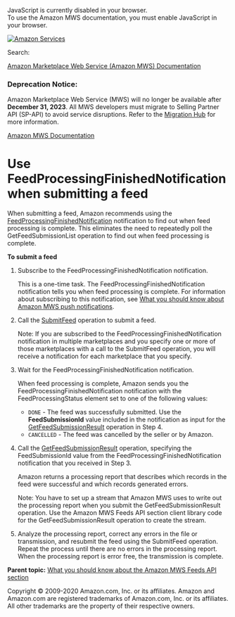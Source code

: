 <div id="MWSDX_noscript">

JavaScript is currently disabled in your browser.  
To use the Amazon MWS documentation, you must enable JavaScript in your
browser.

</div>

<div id="MWSDX_divtop">

[![Amazon
Services](https://images-na.ssl-images-amazon.com/images/G/08/mwsportal/fr_FR/amazonservices.gif "Amazon Services")](http://services.amazon.fr)

<div id="MWSDX_search">

<span id="MWSDX_searchlbl">Search:</span>

</div>

  
<span id="MWSDX_titlebar">[Amazon Marketplace Web Service (Amazon MWS)
Documentation](https://developer.amazonservices.fr/gp/mws/docs.html)</span>
<span id="MWSDX_dep_notice"></span>

### Deprecation Notice:

Amazon Marketplace Web Service (MWS) will no longer be available after
**December 31, 2023**. All MWS developers must migrate to Selling
Partner API (SP-API) to avoid service disruptions. Refer to the
[Migration
Hub](https://developer-docs.amazon.com/sp-api/page/migration-hub) for
more information.

</div>

<div id="MWSDX_divbottom">

<div id="MWSDX_divleft">

<div id="MWSDX_toc">

</div>

</div>

<div id="MWSDX_divright">

<div id="MWSDX_content">

<span id="MWSDX_breadcrumbs">[Amazon MWS
Documentation](https://developer.amazonservices.fr/gp/mws/docs.html)</span>

<div id="Feeds_UseFeedProcessingFinished" class="nested0">

# Use FeedProcessingFinishedNotification when submitting a feed

<div class="body">

When submitting a feed, Amazon recommends using the
<a href="../notifications/Notifications_FeedProcessingFinishedNotification.md" class="xref">FeedProcessingFinishedNotification</a>
notification to find out when feed processing is complete. This
eliminates the need to repeatedly poll the <span
class="keyword apiname">GetFeedSubmissionList</span> operation to find
out when feed processing is complete.

**To submit a feed**

1.  Subscribe to the <span
    class="keyword parmname">FeedProcessingFinishedNotification</span>
    notification.

    This is a one-time task. The <span
    class="keyword parmname">FeedProcessingFinishedNotification</span>
    notification tells you when feed processing is complete. For
    information about subscribing to this notification, see
    <a href="../notifications/Notifications_Overview.md" class="xref">What you should know about Amazon MWS push notifications</a>.

2.  Call the
    <a href="../feeds/Feeds_SubmitFeed.md" class="xref">SubmitFeed</a>
    operation to submit a feed.
    <div class="note note">

    <span class="notetitle">Note:</span> If you are subscribed to the
    <span
    class="keyword parmname">FeedProcessingFinishedNotification</span>
    notification in multiple marketplaces and you specify one or more of
    those marketplaces with a call to the <span
    class="keyword apiname">SubmitFeed</span> operation, you will
    receive a notification for each marketplace that you specify.

    </div>

3.  Wait for the <span
    class="keyword parmname">FeedProcessingFinishedNotification</span>
    notification.

    When feed processing is complete, Amazon sends you the <span
    class="keyword parmname">FeedProcessingFinishedNotification</span>
    notification with the <span
    class="keyword parmname">FeedProcessingStatus</span> element set to
    one of the following values:

    -   `DONE` - The feed was successfully submitted. Use the
        **FeedSubmissionId** value included in the notification as input
        for the
        <a href="../feeds/Feeds_GetFeedSubmissionResult.md" class="xref">GetFeedSubmissionResult</a>
        operation in Step 4.
    -   `CANCELLED` - The feed was cancelled by the seller or by Amazon.

4.  Call the
    <a href="../feeds/Feeds_GetFeedSubmissionResult.md" class="xref">GetFeedSubmissionResult</a>
    operation, specifying the <span
    class="keyword parmname">FeedSubmissionId</span> value from the
    <span
    class="keyword parmname">FeedProcessingFinishedNotification</span>
    notification that you received in Step 3.

    Amazon returns a processing report that describes which records in
    the feed were successful and which records generated errors.

    <div class="note note">

    <span class="notetitle">Note:</span> You have to set up a stream
    that <span class="ph">Amazon MWS</span> uses to write out the
    processing report when you submit the <span
    class="keyword apiname">GetFeedSubmissionResult</span> operation.
    Use the <span class="ph">Amazon MWS</span> <span class="ph">Feeds
    API section</span> client library code for the <span
    class="keyword apiname">GetFeedSubmissionResult</span> operation to
    create the stream.

    </div>

5.  Analyze the processing report, correct any errors in the file or
    transmission, and resubmit the feed using the <span
    class="keyword apiname">SubmitFeed</span> operation. Repeat the
    process until there are no errors in the processing report. When the
    processing report is error free, the transmission is complete.

</div>

<div class="related-links">

<div class="familylinks">

<div class="parentlink">

**Parent topic:**
<a href="../feeds/Feeds_Overview.md" class="link">What you should know about the Amazon MWS Feeds API section</a>

</div>

</div>

</div>

</div>

<div id="MWSDX_footer">

Copyright © 2009-2020 Amazon.com, Inc. or its affiliates. Amazon and
Amazon.com are registered trademarks of Amazon.com, Inc. or its
affiliates. All other trademarks are the property of their respective
owners.

</div>

</div>

</div>

<div style="clear: both;">

</div>

</div>

